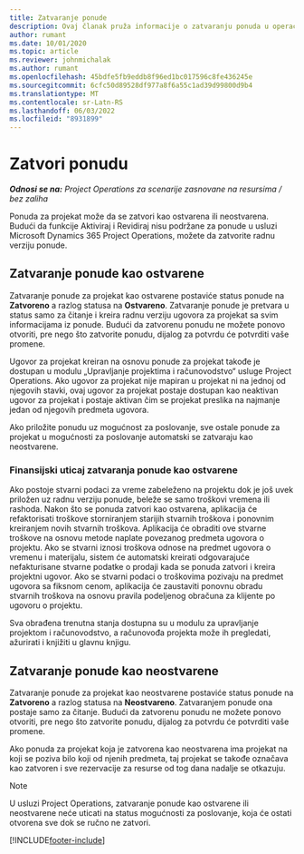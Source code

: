 ```yaml
---
title: Zatvaranje ponude
description: Ovaj članak pruža informacije o zatvaranju ponuda u operacijama projekta.
author: rumant
ms.date: 10/01/2020
ms.topic: article
ms.reviewer: johnmichalak
ms.author: rumant
ms.openlocfilehash: 45bdfe5fb9eddb8f96ed1bc017596c8fe436245e
ms.sourcegitcommit: 6cfc50d89528df977a8f6a55c1ad39d99800d9b4
ms.translationtype: MT
ms.contentlocale: sr-Latn-RS
ms.lasthandoff: 06/03/2022
ms.locfileid: "8931899"
---
```

# <a name="close-a-quote"></a>Zatvori ponudu

_**Odnosi se na:** Project Operations za scenarije zasnovane na resursima / bez zaliha_

Ponuda za projekat može da se zatvori kao ostvarena ili neostvarena. Budući da funkcije Aktiviraj i Revidiraj nisu podržane za ponude u usluzi Microsoft Dynamics 365 Project Operations, možete da zatvorite radnu verziju ponude.

## <a name="close-a-quote-as-won"></a>Zatvaranje ponude kao ostvarene

Zatvaranje ponude za projekat kao ostvarene postaviće status ponude na **Zatvoreno** a razlog statusa na **Ostvareno**. Zatvaranje ponude je pretvara u status samo za čitanje i kreira radnu verziju ugovora za projekat sa svim informacijama iz ponude. Budući da zatvorenu ponudu ne možete ponovo otvoriti, pre nego što zatvorite ponudu, dijalog za potvrdu će potvrditi vaše promene.

Ugovor za projekat kreiran na osnovu ponude za projekat takođe je dostupan u modulu „Upravljanje projektima i računovodstvo“ usluge Project Operations. Ako ugovor za projekat nije mapiran u projekat ni na jednoj od njegovih stavki, ovaj ugovor za projekat postaje dostupan kao neaktivan ugovor za projekat i postaje aktivan čim se projekat preslika na najmanje jedan od njegovih predmeta ugovora.

Ako priložite ponudu uz mogućnost za poslovanje, sve ostale ponude za projekat u mogućnosti za poslovanje automatski se zatvaraju kao neostvarene.

### <a name="financial-impact-of-closing-a-quote-as-won"></a>Finansijski uticaj zatvaranja ponude kao ostvarene

Ako postoje stvarni podaci za vreme zabeleženo na projektu dok je još uvek priložen uz radnu verziju ponude, beleže se samo troškovi vremena ili rashoda. Nakon što se ponuda zatvori kao ostvarena, aplikacija će refaktorisati troškove storniranjem starijih stvarnih troškova i ponovnim kreiranjem novih stvarnih troškova. Aplikacija će obraditi ove stvarne troškove na osnovu metode naplate povezanog predmeta ugovora o projektu. Ako se stvarni iznosi troškova odnose na predmet ugovora o vremenu i materijalu, sistem će automatski kreirati odgovarajuće nefakturisane stvarne podatke o prodaji kada se ponuda zatvori i kreira projektni ugovor. Ako se stvarni podaci o troškovima pozivaju na predmet ugovora sa fiksnom cenom, aplikacija će zaustaviti ponovnu obradu stvarnih troškova na osnovu pravila podeljenog obračuna za klijente po ugovoru o projektu.

Sva obrađena trenutna stanja dostupna su u modulu za upravljanje projektom i računovodstvo, a računovođa projekta može ih pregledati, ažurirati i knjižiti u glavnu knjigu. 

## <a name="close-a-quote-as-lost"></a>Zatvaranje ponude kao neostvarene

Zatvaranje ponude za projekat kao neostvarene postaviće status ponude na **Zatvoreno** a razlog statusa na **Neostvareno**. Zatvaranjem ponude ona postaje samo za čitanje. Budući da zatvorenu ponudu ne možete ponovo otvoriti, pre nego što zatvorite ponudu, dijalog za potvrdu će potvrditi vaše promene.

Ako ponuda za projekat koja je zatvorena kao neostvarena ima projekat na koji se poziva bilo koji od njenih predmeta, taj projekat se takođe označava kao zatvoren i sve rezervacije za resurse od tog dana nadalje se otkazuju.

> [!NOTE]
> U usluzi Project Operations, zatvaranje ponude kao ostvarene ili neostvarene neće uticati na status mogućnosti za poslovanje, koja će ostati otvorena sve dok se ručno ne zatvori.


[!INCLUDE[footer-include](../includes/footer-banner.md)]